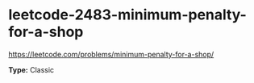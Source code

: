 # leetcode-2483-minimum-penalty-for-a-shop

https://leetcode.com/problems/minimum-penalty-for-a-shop/

**Type:** Classic
